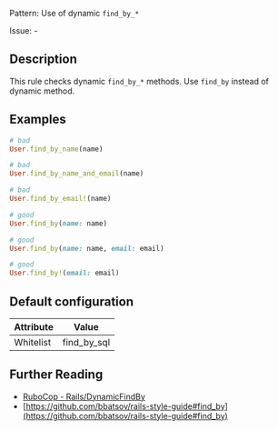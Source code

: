 Pattern: Use of dynamic `find_by_*`

Issue: -

## Description

This rule checks dynamic `find_by_*` methods. Use `find_by` instead of dynamic method.

## Examples

```ruby
# bad
User.find_by_name(name)

# bad
User.find_by_name_and_email(name)

# bad
User.find_by_email!(name)

# good
User.find_by(name: name)

# good
User.find_by(name: name, email: email)

# good
User.find_by!(email: email)
```

## Default configuration

Attribute | Value
--- | ---
Whitelist | find_by_sql

## Further Reading

* [RuboCop - Rails/DynamicFindBy](https://github.com/rubocop-hq/rubocop-rails/tree/master/lib/rubocop/cop/rails#railsdynamicfindby)
* [https://github.com/bbatsov/rails-style-guide#find_by](https://github.com/bbatsov/rails-style-guide#find_by)
